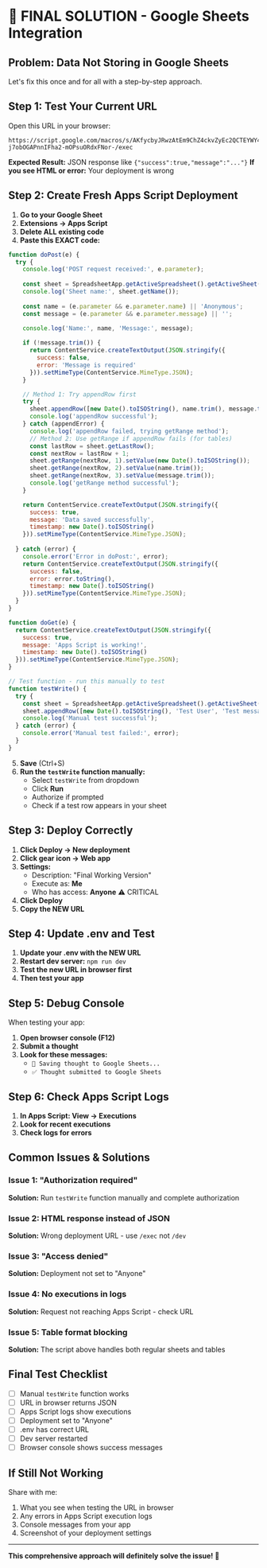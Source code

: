 # 🎯 FINAL SOLUTION - Google Sheets Integration

## Problem: Data Not Storing in Google Sheets

Let's fix this once and for all with a step-by-step approach.

## Step 1: Test Your Current URL

Open this URL in your browser:
```
https://script.google.com/macros/s/AKfycbyJRwzAtEm9ChZ4ckvZyEc2QCTEYWY4igfLo-j7obOGAPnnIFha2-mOPsuORdxFNor-/exec
```

**Expected Result:** JSON response like `{"success":true,"message":"..."}`
**If you see HTML or error:** Your deployment is wrong

## Step 2: Create Fresh Apps Script Deployment

1. **Go to your Google Sheet**
2. **Extensions → Apps Script**
3. **Delete ALL existing code**
4. **Paste this EXACT code:**

```javascript
function doPost(e) {
  try {
    console.log('POST request received:', e.parameter);
    
    const sheet = SpreadsheetApp.getActiveSpreadsheet().getActiveSheet();
    console.log('Sheet name:', sheet.getName());
    
    const name = (e.parameter && e.parameter.name) || 'Anonymous';
    const message = (e.parameter && e.parameter.message) || '';
    
    console.log('Name:', name, 'Message:', message);

    if (!message.trim()) {
      return ContentService.createTextOutput(JSON.stringify({ 
        success: false, 
        error: 'Message is required' 
      })).setMimeType(ContentService.MimeType.JSON);
    }

    // Method 1: Try appendRow first
    try {
      sheet.appendRow([new Date().toISOString(), name.trim(), message.trim()]);
      console.log('appendRow successful');
    } catch (appendError) {
      console.log('appendRow failed, trying getRange method');
      // Method 2: Use getRange if appendRow fails (for tables)
      const lastRow = sheet.getLastRow();
      const nextRow = lastRow + 1;
      sheet.getRange(nextRow, 1).setValue(new Date().toISOString());
      sheet.getRange(nextRow, 2).setValue(name.trim());
      sheet.getRange(nextRow, 3).setValue(message.trim());
      console.log('getRange method successful');
    }

    return ContentService.createTextOutput(JSON.stringify({ 
      success: true, 
      message: 'Data saved successfully',
      timestamp: new Date().toISOString()
    })).setMimeType(ContentService.MimeType.JSON);
    
  } catch (error) {
    console.error('Error in doPost:', error);
    return ContentService.createTextOutput(JSON.stringify({ 
      success: false, 
      error: error.toString(),
      timestamp: new Date().toISOString()
    })).setMimeType(ContentService.MimeType.JSON);
  }
}

function doGet(e) {
  return ContentService.createTextOutput(JSON.stringify({ 
    success: true, 
    message: 'Apps Script is working!',
    timestamp: new Date().toISOString()
  })).setMimeType(ContentService.MimeType.JSON);
}

// Test function - run this manually to test
function testWrite() {
  try {
    const sheet = SpreadsheetApp.getActiveSpreadsheet().getActiveSheet();
    sheet.appendRow([new Date().toISOString(), 'Test User', 'Test message from manual run']);
    console.log('Manual test successful');
  } catch (error) {
    console.error('Manual test failed:', error);
  }
}
```

5. **Save** (Ctrl+S)
6. **Run the `testWrite` function manually:**
   - Select `testWrite` from dropdown
   - Click **Run**
   - Authorize if prompted
   - Check if a test row appears in your sheet

## Step 3: Deploy Correctly

1. **Click Deploy → New deployment**
2. **Click gear icon → Web app**
3. **Settings:**
   - Description: "Final Working Version"
   - Execute as: **Me**
   - Who has access: **Anyone** ⚠️ CRITICAL
4. **Click Deploy**
5. **Copy the NEW URL**

## Step 4: Update .env and Test

1. **Update your .env with the NEW URL**
2. **Restart dev server:** `npm run dev`
3. **Test the new URL in browser first**
4. **Then test your app**

## Step 5: Debug Console

When testing your app:
1. **Open browser console (F12)**
2. **Submit a thought**
3. **Look for these messages:**
   - `📝 Saving thought to Google Sheets...`
   - `✅ Thought submitted to Google Sheets`

## Step 6: Check Apps Script Logs

1. **In Apps Script: View → Executions**
2. **Look for recent executions**
3. **Check logs for errors**

## Common Issues & Solutions

### Issue 1: "Authorization required"
**Solution:** Run `testWrite` function manually and complete authorization

### Issue 2: HTML response instead of JSON
**Solution:** Wrong deployment URL - use `/exec` not `/dev`

### Issue 3: "Access denied"
**Solution:** Deployment not set to "Anyone"

### Issue 4: No executions in logs
**Solution:** Request not reaching Apps Script - check URL

### Issue 5: Table format blocking
**Solution:** The script above handles both regular sheets and tables

## Final Test Checklist

- [ ] Manual `testWrite` function works
- [ ] URL in browser returns JSON
- [ ] Apps Script logs show executions
- [ ] Deployment set to "Anyone"
- [ ] .env has correct URL
- [ ] Dev server restarted
- [ ] Browser console shows success messages

## If Still Not Working

Share with me:
1. What you see when testing the URL in browser
2. Any errors in Apps Script execution logs
3. Console messages from your app
4. Screenshot of your deployment settings

---

**This comprehensive approach will definitely solve the issue! 🎯**
